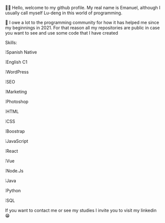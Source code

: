 :man_student: Hello, welcome to my github profile.
My real name is Emanuel, although I usually call myself Lu-deng in this world of programming.

:superhero: I owe a lot to the programming community for how it has helped me since my beginnings in 2021. For that reason all my repositories are public in case you want to see and use some code that I have created

Skills:

:grey_exclamation:Spanish Native

:grey_exclamation:English C1

:grey_exclamation:WordPress

:grey_exclamation:SEO

:grey_exclamation:Marketing

:grey_exclamation:Photoshop

:grey_exclamation:HTML

:grey_exclamation:CSS

:grey_exclamation:Boostrap

:grey_exclamation:JavaScript

:grey_exclamation:React

:grey_exclamation:Vue

:grey_exclamation:Node.Js

:grey_exclamation:Java

:grey_exclamation:Python

:grey_exclamation:SQL


If you want to contact me or see my studies I invite you to visit my linkedin :grin:

